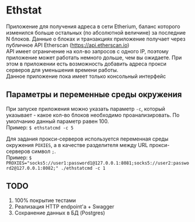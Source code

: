 # Ethstat
Приложение для получения адреса в сети Etherium, баланс которого изменился больше остальных (по абсолютной величине) за последние N блоков.
Данные о блоках и транзакциях приложение получает через публичное API Etherscan (https://api.etherscan.io)  
API имеет ограничение на кол-во запросов с одного IP, поэтому приложение может работать немного дольше, чем вы ожидаете.  При этом 
в приложении есть возможность добавить адреса прокси серверов для уменьшения времени работы.  
Данное приложение пока имеет только консольный интерфейс

## Параметры и переменные среды окружения
При запуске приложения можно указать параметр `-c`, который указывает - какое кол-во блоков необходимо проанализировать. По умолчанию данный параметр равен 100.  
Пример: `$ ethstatcmd -c 5`

Для задания прокси-серверов используется переменная среды окружения `POXIES`, а в качестве разделителя между URL прокси-серверов символ `;`.  
Пример: `$ PROXIES="socks5://user1:password1@127.0.0.1:8081;socks5://user2:password2@127.0.0.1:8082;" ./ethstatcmd -c 1`

## TODO
1. 100% покрытие тестами
2. Реализация HTTP endpoint'a + Swagger
3. Сохранение данных в БД (Postgres)
